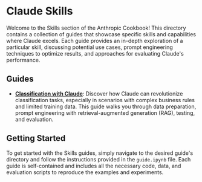 # Claude Skills

Welcome to the Skills section of the Anthropic Cookbook! This directory contains a collection of guides that showcase specific skills and capabilities where Claude excels. Each guide provides an in-depth exploration of a particular skill, discussing potential use cases, prompt engineering techniques to optimize results, and approaches for evaluating Claude's performance.

## Guides

- **[Classification with Claude](classification-guide.ipynb)**: Discover how Claude can revolutionize classification tasks, especially in scenarios with complex business rules and limited training data. This guide walks you through data preparation, prompt engineering with retrieval-augmented generation (RAG), testing, and evaluation.


## Getting Started

To get started with the Skills guides, simply navigate to the desired guide's directory and follow the instructions provided in the `guide.ipynb` file. Each guide is self-contained and includes all the necessary code, data, and evaluation scripts to reproduce the examples and experiments.
